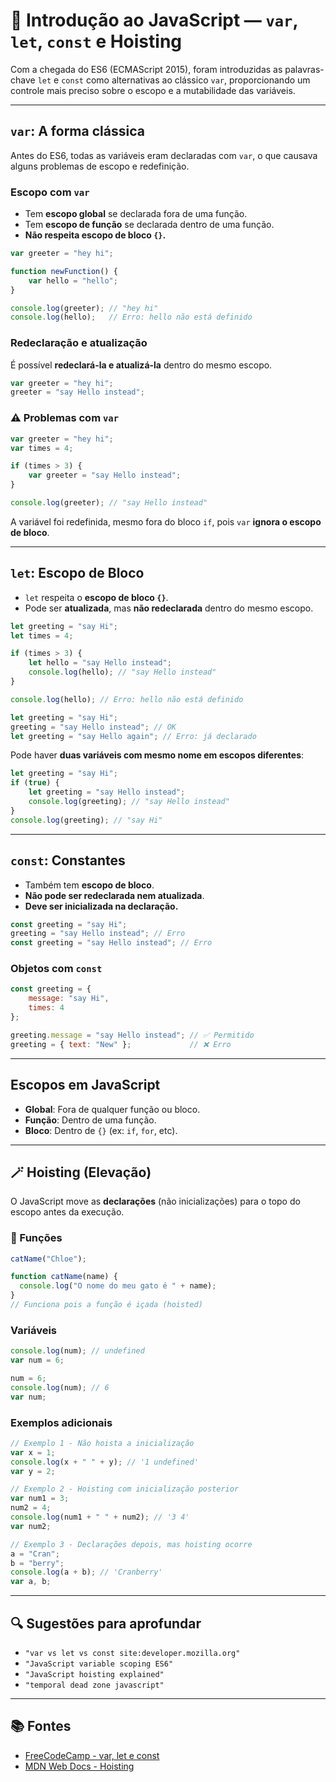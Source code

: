 # 📜 Introdução ao JavaScript — `var`, `let`, `const` e Hoisting

Com a chegada do ES6 (ECMAScript 2015), foram introduzidas as palavras-chave `let` e `const` como alternativas ao clássico `var`, proporcionando um controle mais preciso sobre o escopo e a mutabilidade das variáveis.

---

##  `var`: A forma clássica

Antes do ES6, todas as variáveis eram declaradas com `var`, o que causava alguns problemas de escopo e redefinição.

###  Escopo com `var`
- Tem **escopo global** se declarada fora de uma função.
- Tem **escopo de função** se declarada dentro de uma função.
- **Não respeita escopo de bloco `{}`.**

```javascript
var greeter = "hey hi";

function newFunction() {
    var hello = "hello";
}

console.log(greeter); // "hey hi"
console.log(hello);   // Erro: hello não está definido
```

###  Redeclaração e atualização
É possível **redeclará-la e atualizá-la** dentro do mesmo escopo.

```javascript
var greeter = "hey hi";
greeter = "say Hello instead";
```

### ⚠️ Problemas com `var`
```javascript
var greeter = "hey hi";
var times = 4;

if (times > 3) {
    var greeter = "say Hello instead";
}

console.log(greeter); // "say Hello instead"
```

A variável foi redefinida, mesmo fora do bloco `if`, pois `var` **ignora o escopo de bloco**.

---

##  `let`: Escopo de Bloco

- `let` respeita o **escopo de bloco `{}`**.
- Pode ser **atualizada**, mas **não redeclarada** dentro do mesmo escopo.

```javascript
let greeting = "say Hi";
let times = 4;

if (times > 3) {
    let hello = "say Hello instead";
    console.log(hello); // "say Hello instead"
}

console.log(hello); // Erro: hello não está definido
```

```javascript
let greeting = "say Hi";
greeting = "say Hello instead"; // OK
let greeting = "say Hello again"; // Erro: já declarado
```

 Pode haver **duas variáveis com mesmo nome em escopos diferentes**:

```javascript
let greeting = "say Hi";
if (true) {
    let greeting = "say Hello instead";
    console.log(greeting); // "say Hello instead"
}
console.log(greeting); // "say Hi"
```

---

##  `const`: Constantes

- Também tem **escopo de bloco**.
- **Não pode ser redeclarada nem atualizada**.
- **Deve ser inicializada na declaração.**

```javascript
const greeting = "say Hi";
greeting = "say Hello instead"; // Erro
const greeting = "say Hello instead"; // Erro
```

###  Objetos com `const`

```javascript
const greeting = {
    message: "say Hi",
    times: 4
};

greeting.message = "say Hello instead"; // ✅ Permitido
greeting = { text: "New" };             // ❌ Erro
```

---

##  Escopos em JavaScript

- **Global**: Fora de qualquer função ou bloco.
- **Função**: Dentro de uma função.
- **Bloco**: Dentro de `{}` (ex: `if`, `for`, etc).

---

## 🪄 Hoisting (Elevação)

O JavaScript move as **declarações** (não inicializações) para o topo do escopo antes da execução.

### 📌 Funções

```javascript
catName("Chloe");

function catName(name) {
  console.log("O nome do meu gato é " + name);
}
// Funciona pois a função é içada (hoisted)
```

###  Variáveis

```javascript
console.log(num); // undefined
var num = 6;
```

```javascript
num = 6;
console.log(num); // 6
var num;
```

### Exemplos adicionais

```javascript
// Exemplo 1 - Não hoista a inicialização
var x = 1;
console.log(x + " " + y); // '1 undefined'
var y = 2;

// Exemplo 2 - Hoisting com inicialização posterior
var num1 = 3;
num2 = 4;
console.log(num1 + " " + num2); // '3 4'
var num2;

// Exemplo 3 - Declarações depois, mas hoisting ocorre
a = "Cran";
b = "berry";
console.log(a + b); // 'Cranberry'
var a, b;
```

---

## 🔍 Sugestões para aprofundar

- `"var vs let vs const site:developer.mozilla.org"`
- `"JavaScript variable scoping ES6"`
- `"JavaScript hoisting explained"`
- `"temporal dead zone javascript"`

---

## 📚 Fontes

- [FreeCodeCamp - var, let e const](https://www.freecodecamp.org/portuguese/news/var-let-e-const-qual-e-a-diferenca/)
- [MDN Web Docs - Hoisting](https://developer.mozilla.org/pt-BR/docs/Glossary/Hoisting)
